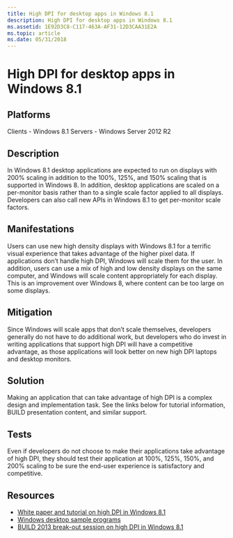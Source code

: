 ```yaml
---
title: High DPI for desktop apps in Windows 8.1
description: High DPI for desktop apps in Windows 8.1
ms.assetid: 1E92D3C8-C117-463A-AF31-12D3CAA31E2A
ms.topic: article
ms.date: 05/31/2018
---
```


# High DPI for desktop apps in Windows 8.1

## Platforms

<dl> Clients - Windows 8.1  
Servers - Windows Server 2012 R2  
</dl>

## Description

In Windows 8.1 desktop applications are expected to run on displays with 200% scaling in addition to the 100%, 125%, and 150% scaling that is supported in Windows 8. In addition, desktop applications are scaled on a per-monitor basis rather than to a single scale factor applied to all displays. Developers can also call new APIs in Windows 8.1 to get per-monitor scale factors.

## Manifestations

Users can use new high density displays with Windows 8.1 for a terrific visual experience that takes advantage of the higher pixel data. If applications don’t handle high DPI, Windows will scale them for the user. In addition, users can use a mix of high and low density displays on the same computer, and Windows will scale content appropriately for each display. This is an improvement over Windows 8, where content can be too large on some displays.

## Mitigation

Since Windows will scale apps that don’t scale themselves, developers generally do not have to do additional work, but developers who do invest in writing applications that support high DPI will have a competitive advantage, as those applications will look better on new high DPI laptops and desktop monitors.

## Solution

Making an application that can take advantage of high DPI is a complex design and implementation task. See the links below for tutorial information, BUILD presentation content, and similar support.

## Tests

Even if developers do not choose to make their applications take advantage of high DPI, they should test their application at 100%, 125%, 150%, and 200% scaling to be sure the end-user experience is satisfactory and competitive.

## Resources

-   [White paper and tutorial on high DPI in Windows 8.1](https://go.microsoft.com/fwlink/p/?LinkID=307061)
-   [Windows desktop sample programs](https://go.microsoft.com/fwlink/p/?LinkId=228296)
-   [BUILD 2013 break-out session on high DPI in Windows 8.1](https://go.microsoft.com/fwlink/p/?LinkId=325300)

 

 




